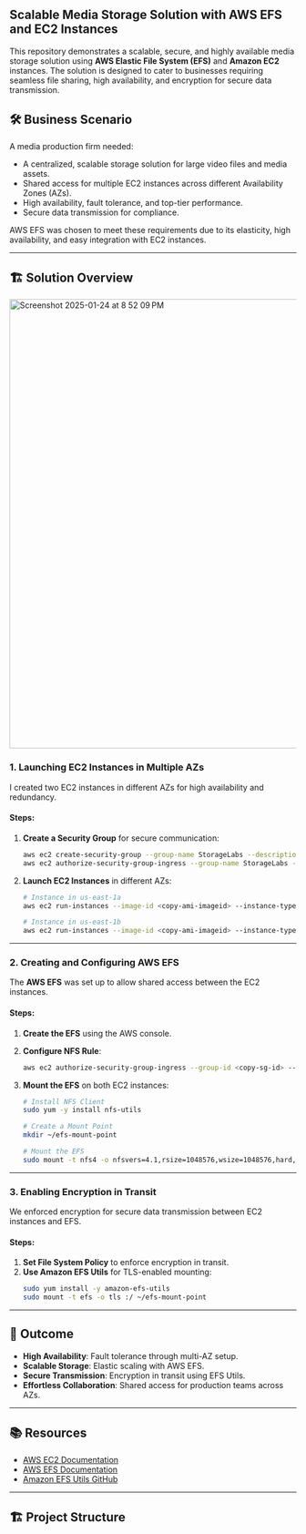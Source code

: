 ## Scalable Media Storage Solution with AWS EFS and EC2 Instances

This repository demonstrates a scalable, secure, and highly available media storage solution using **AWS Elastic File System (EFS)** and **Amazon EC2** instances. The solution is designed to cater to businesses requiring seamless file sharing, high availability, and encryption for secure data transmission.

## 🛠️ Business Scenario
A media production firm needed:
- A centralized, scalable storage solution for large video files and media assets.
- Shared access for multiple EC2 instances across different Availability Zones (AZs).
- High availability, fault tolerance, and top-tier performance.
- Secure data transmission for compliance.

AWS EFS was chosen to meet these requirements due to its elasticity, high availability, and easy integration with EC2 instances.

---

## 🏗️ Solution Overview

<img width="789" alt="Screenshot 2025-01-24 at 8 52 09 PM" src="https://github.com/user-attachments/assets/d42e5212-f155-4e54-997b-cf5a18f60c6b" />

### 1. Launching EC2 Instances in Multiple AZs
I created two EC2 instances in different AZs for high availability and redundancy.

#### Steps:
1. **Create a Security Group** for secure communication:
    ```bash
    aws ec2 create-security-group --group-name StorageLabs --description "SG for EFS storage"
    aws ec2 authorize-security-group-ingress --group-name StorageLabs --protocol tcp --port 22 --cidr 0.0.0.0/0
    ```

2. **Launch EC2 Instances** in different AZs:
    ```bash
    # Instance in us-east-1a
    aws ec2 run-instances --image-id <copy-ami-imageid> --instance-type t2.micro --placement AvailabilityZone=eu-west-2a --security-group-ids <copy-sg-id>

    # Instance in us-east-1b
    aws ec2 run-instances --image-id <copy-ami-imageid> --instance-type t2.micro --placement AvailabilityZone=eu-west-2b --security-group-ids <copy-sg-id>
    ```

---

### 2. Creating and Configuring AWS EFS
The **AWS EFS** was set up to allow shared access between the EC2 instances.

#### Steps:
1. **Create the EFS** using the AWS console.
2. **Configure NFS Rule**:
    ```bash
    aws ec2 authorize-security-group-ingress --group-id <copy-sg-id> --protocol tcp --port 2049 --source-group <copy-sg-id>
    ```

3. **Mount the EFS** on both EC2 instances:
    ```bash
    # Install NFS Client
    sudo yum -y install nfs-utils

    # Create a Mount Point
    mkdir ~/efs-mount-point

    # Mount the EFS
    sudo mount -t nfs4 -o nfsvers=4.1,rsize=1048576,wsize=1048576,hard,timeo=600,retrans=2,noresvport <copy-dns-id-efs>:/ ~/efs-mount-point
    ```

---

### 3. Enabling Encryption in Transit
We enforced encryption for secure data transmission between EC2 instances and EFS.

#### Steps:
1. **Set File System Policy** to enforce encryption in transit.
2. **Use Amazon EFS Utils** for TLS-enabled mounting:
    ```bash
    sudo yum install -y amazon-efs-utils
    sudo mount -t efs -o tls :/ ~/efs-mount-point
    ```

---

## 🎯 Outcome
- **High Availability**: Fault tolerance through multi-AZ setup.
- **Scalable Storage**: Elastic scaling with AWS EFS.
- **Secure Transmission**: Encryption in transit using EFS Utils.
- **Effortless Collaboration**: Shared access for production teams across AZs.

---

## 📚 Resources
- [AWS EC2 Documentation](https://docs.aws.amazon.com/ec2/)
- [AWS EFS Documentation](https://docs.aws.amazon.com/efs/)
- [Amazon EFS Utils GitHub](https://github.com/aws/efs-utils)

---

## 🏗️ Project Structure
